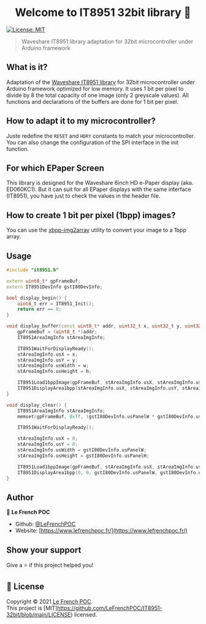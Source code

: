 <h1 align="center">Welcome to IT8951 32bit library 👋</h1>
<p>
  <a href="https://github.com/LeFrenchPOC/IT8951-32bit/blob/main/LICENSE" target="_blank">
    <img alt="License: MIT" src="https://img.shields.io/badge/License-MIT-green.svg" />
  </a>
</p>

> Waveshare IT8951 library adaptation for 32bit microcontroller under Arduino framework

## What is it?
Adaptation of the [Waveshare IT8951 library](https://github.com/waveshare/IT8951) for 32bit microcontroller under Arduino framework optimized for low memory. It uses 1 bit per pixel to divide by 8 the total capacity of one image (only 2 greyscale values). All functions and declarations of the buffers are done for 1 bit per pixel.

## How to adapt it to my microcontroller?
Juste redefine the `RESET` and `HDRY` constants to match your microcontroller. You can also change the configuration of the SPI interface in the init function.

## For which EPaper Screen
This library is designed for the Waveshare 6inch HD e-Paper display (aka. ED060KC1). But it can suit for all EPaper displays with the same interface (IT8951), you have just to check the values in the header file.

## How to create 1 bit per pixel (1bpp) images?
You can use the [xbpp-img2array](https://github.com/LeFrenchPOC/xbpp-img2array) utility to convert your image to a 1bpp array.

## Usage
```cpp
#include "it8951.h"

extern uint8_t* gpFrameBuf;
extern IT8951DevInfo gstI80DevInfo;

bool display_begin() {
    uint8_t err = IT8951_Init();
    return err == 0;
}

void display_buffer(const uint8_t* addr, uint32_t x, uint32_t y, uint32_t w, uint32_t h) {
    gpFrameBuf = (uint8_t *)addr;
    IT8951AreaImgInfo stAreaImgInfo;

    IT8951WaitForDisplayReady();
    stAreaImgInfo.usX = x;
    stAreaImgInfo.usY = y;
    stAreaImgInfo.usWidth = w;
    stAreaImgInfo.usHeight = h;

    IT8951Load1bppImage(gpFrameBuf, stAreaImgInfo.usX, stAreaImgInfo.usY, stAreaImgInfo.usWidth, stAreaImgInfo.usHeight);
    IT8951DisplayArea1bpp(stAreaImgInfo.usX, stAreaImgInfo.usY, stAreaImgInfo.usWidth, stAreaImgInfo.usHeight, 0x01, 0x00, 0xFF);
}

void display_clear() {
    IT8951AreaImgInfo stAreaImgInfo;
    memset(gpFrameBuf, 0xff, (gstI80DevInfo.usPanelW * gstI80DevInfo.usPanelH) / 8);

    IT8951WaitForDisplayReady();

    stAreaImgInfo.usX = 0;
    stAreaImgInfo.usY = 0;
    stAreaImgInfo.usWidth = gstI80DevInfo.usPanelW;
    stAreaImgInfo.usHeight = gstI80DevInfo.usPanelH;

    IT8951Load1bppImage(gpFrameBuf, stAreaImgInfo.usX, stAreaImgInfo.usY, stAreaImgInfo.usWidth, stAreaImgInfo.usHeight);
    IT8951DisplayArea1bpp(0, 0, gstI80DevInfo.usPanelW, gstI80DevInfo.usPanelH, 0x00, 0x00, 0xFF);
}
```

## Author

👤 **Le French POC**

* Github: [@LeFrenchPOC](https://github.com/LeFrenchPOC)
* Website: [https://www.lefrenchpoc.fr/](https://www.lefrenchpoc.fr/)

## Show your support

Give a ⭐️ if this project helped you!

## 📝 License

Copyright © 2021 [Le French POC](https://github.com/LeFrenchPOC).<br />
This project is [MIT]https://github.com/LeFrenchPOC/IT8951-32bit/blob/main/LICENSE) licensed.